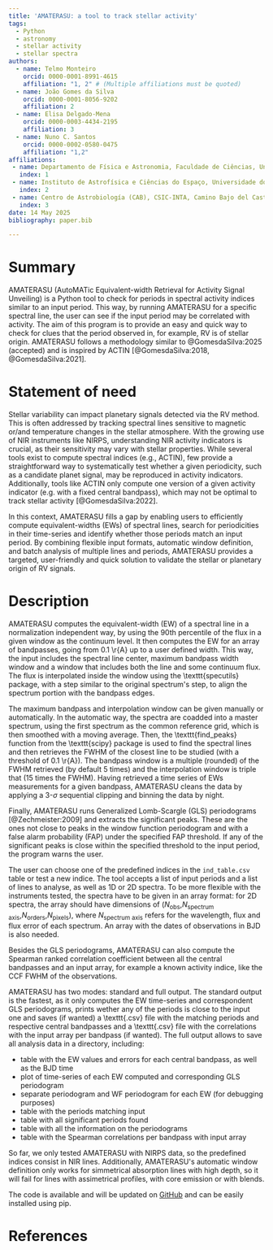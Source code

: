 ```yaml
---
title: 'AMATERASU: a tool to track stellar activity'
tags:
  - Python
  - astronomy
  - stellar activity
  - stellar spectra
authors:
  - name: Telmo Monteiro
    orcid: 0000-0001-8991-4615
    affiliation: "1, 2" # (Multiple affiliations must be quoted)
  - name: João Gomes da Silva
    orcid: 0000-0001-8056-9202
    affiliation: 2
  - name: Elisa Delgado-Mena
    orcid: 0000-0003-4434-2195
    affiliation: 3
  - name: Nuno C. Santos
    orcid: 0000-0002-0580-0475
    affiliation: "1,2"
affiliations:
 - name: Departamento de Física e Astronomia, Faculdade de Ciências, Universidade do Porto, Rua do Campo Alegre, 4169-007 Porto, Portugal
   index: 1
 - name: Instituto de Astrofísica e Ciências do Espaço, Universidade do Porto, CAUP, Rua das Estrelas, 4150-762 Porto, Portugal
   index: 2
 - name: Centro de Astrobiología (CAB), CSIC-INTA, Camino Bajo del Castillo s/n, 28692, Villanueva de la Cañada (Madrid), Spain
   index: 3
date: 14 May 2025
bibliography: paper.bib

---
```


# Summary

AMATERASU (AutoMATic Equivalent-width Retrieval for Activity Signal Unveiling) is a Python tool to check for periods in spectral activity indices similar to an input period. This way, by running AMATERASU for a specific spectral line, the user can see if the input period may be correlated with activity. The aim of this program is to provide an easy and quick way to check for clues that the period observed in, for example, RV is of stellar origin. AMATERASU follows a methodology similar to @GomesdaSilva:2025 (accepted) and is inspired by ACTIN [@GomesdaSilva:2018, @GomesdaSilva:2021].  

# Statement of need

Stellar variability can impact planetary signals detected via the RV method. This is often addressed by tracking spectral lines sensitive to magnetic or/and temperature changes in the stellar atmosphere. With the growing use of NIR instruments like NIRPS, understanding NIR activity indicators is crucial, as their sensitivity may vary with stellar properties.
While several tools exist to compute spectral indices (e.g., ACTIN), few provide a straightforward way to systematically test whether a given periodicity, such as a candidate planet signal, may be reproduced in activity indicators. Additionally, tools like ACTIN only compute one version of a given activity indicator (e.g. with a fixed central bandpass), which may not be optimal to track stellar activity [@GomesdaSilva:2022].

In this context, AMATERASU fills a gap by enabling users to efficiently compute equivalent-widths (EWs) of spectral lines, search for periodicities in their time-series and identify whether those periods match an input period. 
By combining flexible input formats, automatic window definition, and batch analysis of multiple lines and periods, AMATERASU provides a targeted, user-friendly and quick solution to validate the stellar or planetary origin of RV signals.


# Description

AMATERASU computes the equivalent-width (EW) of a spectral line in a normalization independent way, by using the 90th percentile of the flux in a given window as the continuum level. It then computes the EW for an array of bandpasses, going from 0.1 \r{A} up to a user defined width.
This way, the input includes the spectral line center, maximum bandpass width window and a window that includes both the line and some continuum flux. The flux is interpolated inside the window using the \texttt{specutils} package, with a step similar to the original spectrum's step, to align the spectrum portion with the bandpass edges. 

The maximum bandpass and interpolation window can be given manually or automatically. In the automatic way, the spectra are coadded into a master spectrum, using the first spectrum as the common reference grid, which is then smoothed with a moving average. Then, the \texttt{find\_peaks} function from the \texttt{scipy} package is used to find the spectral lines and then retrieves the FWHM of the closest line to be studied (with a threshold of 0.1 \r{A}). The bandpass window is a multiple (rounded) of the FWHM retrieved (by default 5 times) and the interpolation window is triple that (15 times the FWHM). Having retrieved a time series of EWs measurements for a given bandpass, AMATERASU cleans the data by applying a 3-$\sigma$ sequential clipping and binning the data by night. 

Finally, AMATERASU runs Generalized Lomb-Scargle (GLS) periodograms [@Zechmeister:2009] and extracts the significant peaks. These are the ones not close to peaks in the window function periodogram and with a false alarm probability (FAP) under the specified FAP threshold. If any of the significant peaks is close within the specified threshold to the input period, the program warns the user.

The user can choose one of the predefined indices in the ``ind_table.csv`` table or test a new indice. 
The tool accepts a list of input periods and a list of lines to analyse, as well as 1D or 2D spectra. To be more flexible with the instruments tested, the spectra have to be given in an array format: for 2D spectra, the array should have dimensions of ($N_\text{obs}$,$N_\text{spectrum axis}$,$N_\text{orders}$,$N_\text{pixels}$), where $N_\text{spectrum axis}$ refers for the wavelength, flux and flux error of each spectrum. An array with the dates of observations in BJD is also needed.

Besides the GLS periodograms, AMATERASU can also compute the Spearman ranked correlation coefficient between all the central bandpasses and an input array, for example a known activity indice, like the CCF FWHM of the observations.

AMATERASU has two modes: standard and full output. The standard output is the fastest, as it only computes the EW time-series and correspondent GLS periodograms, prints wether any of the periods is close to the input one and saves (if wanted) a \texttt{.csv} file with the matching periods and respective central bandpasses and a \texttt{.csv} file with the correlations with the input array per bandpass (if wanted). The full output allows to save all analysis data in a directory, including:

- table with the EW values and errors for each central bandpass, as well as the BJD time
- plot of time-series of each EW computed and corresponding GLS periodogram
- separate periodogram and WF periodogram for each EW (for debugging purposes)
- table with the periods matching input
- table with all significant periods found
- table with all the information on the periodograms
- table with the Spearman correlations per bandpass with input array

So far, we only tested AMATERASU with NIRPS data, so the predefined indices consist in NIR lines. Additionally, AMATERASU's automatic window definition only works for simmetrical absorption lines with high depth, so it will fail for lines with assimetrical profiles, with core emission or with blends.

The code is available and will be updated on [GitHub][] and can be easily installed using pip.

[GitHub]: https://github.com/telmonteiro/AMATERASU

# References
